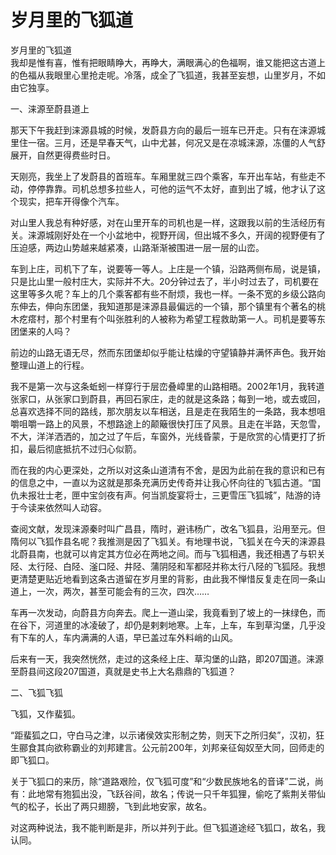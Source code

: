 # 岁月里的飞狐道  
岁月里的飞狐道  
我却是惟有喜，惟有把眼睛睁大，再睁大，满眼满心的色福啊，谁又能把这古道上的色福从我眼里心里抢走呢。冷落，成全了飞狐道，我甚至妄想，山里岁月，不如由它独享。  

一、涞源至蔚县道上  

那天下午我赶到涞源县城的时候，发蔚县方向的最后一班车已开走。只有在涞源城里住一宿。三月，还是早春天气，山中尤甚，何况又是在凉城涞源，冻僵的人气舒展开，自然更得费些时日。  

天刚亮，我坐上了发蔚县的首班车。车厢里就三四个乘客，车开出车站，有些走不动，停停靠靠。司机总想多拉些人，可他的运气不太好，直到出了城，他才认了这个现实，把车开得像个汽车。  

对山里人我总有种好感，对在山里开车的司机也是一样，这跟我以前的生活经历有关。涞源城刚好处在一个小盆地中，视野开阔，但出城不多久，开阔的视野便有了压迫感，两边山势越来越紧凑，山路渐渐被围进一层一层的山峦。  

车到上庄，司机下了车，说要等一等人。上庄是一个镇，沿路两侧布局，说是镇，只是比山里一般村庄大，实际并不大。20分钟过去了，半小时过去了，司机要在这里等多久呢？车上的几个乘客都有些不耐烦，我也一样。一条不宽的乡级公路向东伸去，伸向东团堡，我知道那是涞源县最偏远的一个镇，那个镇里有个著名的桃木疙瘩村，那个村里有个叫张胜利的人被称为希望工程救助第一人。司机是要等东团堡来的人吗？  

前边的山路无语无尽，然而东团堡却似乎能让枯燥的守望镇静并满怀声色。我开始整理山道上的行程。  

我不是第一次与这条蚯蚓一样穿行于层峦叠嶂里的山路相晤。2002年1月，我转道张家口，从张家口到蔚县，再回石家庄，走的就是这条路；每到一地，或去或回，总喜欢选择不同的路线，那次朋友以车相送，且是走在我陌生的一条路，我本想咀嚼咀嚼一路上的风景，不想路途上的颠簸很快打压了风景。且走在半路，天忽雪，不大，洋洋洒洒的，加之过了午后，车窗外，光线昏蒙，于是欣赏的心情更打了折扣，最后彻底抵抗不过归心似箭。  

而在我的内心更深处，之所以对这条山道清有不舍，是因为此前在我的意识和已有的信息之中，一直以为这就是那条充满历史传奇并让我心怀向往的飞狐古道。“国仇未报壮士老，匣中宝剑夜有声。何当凯旋宴将士，三更雪压飞狐城”，陆游的诗于今读来依然叫人动容。  

查阅文献，发现涞源秦时叫广昌县，隋时，避讳杨广，改名飞狐县，沿用至元。但隋何以飞狐作县名呢？我推测是因了飞狐关。有地理书说，飞狐关在今天的涞源县北蔚县南，也就可以肯定其方位必在两地之间。而与飞狐相遇，我还相遇了与轵关陉、太行陉、白陉、滏口陉、井陉、蒲阴陉和军都陉并称太行八陉的飞狐陉。我想更清楚更贴近地看到这条古道留在岁月里的背影，由此我不惮惜反复走在同一条山道上，一次，两次，甚至可能会有的三次，四次……  

车再一次发动，向蔚县方向奔去。爬上一道山梁，我竟看到了坡上的一抹绿色，而在谷下，河道里的冰凌破了，却仍是剌剌地寒。上车，上车，车到草沟堡，几乎没有下车的人，车内满满的人语，早已盖过车外料峭的山风。  

后来有一天，我突然恍然，走过的这条经上庄、草沟堡的山路，即207国道。涞源至蔚县间这段207国道，真就是史书上大名鼎鼎的飞狐道？  

二、飞狐飞狐  

飞狐，又作蜚狐。  

“距蜚狐之口，守白马之津，以示诸侯效实形制之势，则天下之所归矣”，汉初，狂生郦食其向欲称霸业的刘邦建言。公元前200年，刘邦亲征匈奴至大同，回师走的即飞狐口。  

关于飞狐口的来历，除“道路艰险，仅飞狐可度”和“少数民族地名的音译”二说，尚有：此地常有狍狐出没，飞跃谷间，故名；传说一只千年狐狸，偷吃了紫荆关带仙气的松子，长出了两只翅膀，飞到此地安家，故名。  

对这两种说法，我不能判断是非，所以并列于此。但飞狐道途经飞狐口，故名，我认同。  

